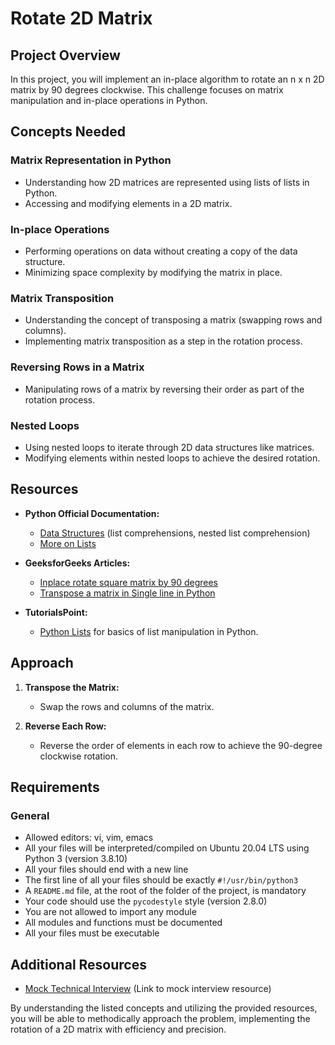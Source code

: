 # Rotate 2D Matrix

## Project Overview

In this project, you will implement an in-place algorithm to rotate an n x n 2D matrix by 90 degrees clockwise. This challenge focuses on matrix manipulation and in-place operations in Python.

## Concepts Needed

### Matrix Representation in Python
- Understanding how 2D matrices are represented using lists of lists in Python.
- Accessing and modifying elements in a 2D matrix.

### In-place Operations
- Performing operations on data without creating a copy of the data structure.
- Minimizing space complexity by modifying the matrix in place.

### Matrix Transposition
- Understanding the concept of transposing a matrix (swapping rows and columns).
- Implementing matrix transposition as a step in the rotation process.

### Reversing Rows in a Matrix
- Manipulating rows of a matrix by reversing their order as part of the rotation process.

### Nested Loops
- Using nested loops to iterate through 2D data structures like matrices.
- Modifying elements within nested loops to achieve the desired rotation.

## Resources

- **Python Official Documentation:**
  - [Data Structures](https://docs.python.org/3/tutorial/datastructures.html) (list comprehensions, nested list comprehension)
  - [More on Lists](https://docs.python.org/3/tutorial/datastructures.html#more-on-lists)

- **GeeksforGeeks Articles:**
  - [Inplace rotate square matrix by 90 degrees](https://www.geeksforgeeks.org/inplace-rotate-square-matrix-by-90-degrees/)
  - [Transpose a matrix in Single line in Python](https://www.geeksforgeeks.org/transpose-matrix-single-line-python/)

- **TutorialsPoint:**
  - [Python Lists](https://www.tutorialspoint.com/python/python_lists.htm) for basics of list manipulation in Python.

## Approach

1. **Transpose the Matrix:**
   - Swap the rows and columns of the matrix.

2. **Reverse Each Row:**
   - Reverse the order of elements in each row to achieve the 90-degree clockwise rotation.

## Requirements

### General
- Allowed editors: vi, vim, emacs
- All your files will be interpreted/compiled on Ubuntu 20.04 LTS using Python 3 (version 3.8.10)
- All your files should end with a new line
- The first line of all your files should be exactly `#!/usr/bin/python3`
- A `README.md` file, at the root of the folder of the project, is mandatory
- Your code should use the `pycodestyle` style (version 2.8.0)
- You are not allowed to import any module
- All modules and functions must be documented
- All your files must be executable

## Additional Resources

- [Mock Technical Interview](#) (Link to mock interview resource)

By understanding the listed concepts and utilizing the provided resources, you will be able to methodically approach the problem, implementing the rotation of a 2D matrix with efficiency and precision.
